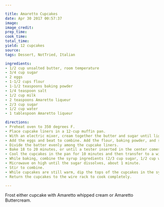 ```yaml
---

title: Amaretto Cupcakes
date: Apr 30 2017 00:57:37
image:
image_credit:
prep_time:
cook_time:
total_time:
yield: 12 cupcakes
source:
tags: Dessert, NotTried, Italian

ingredients: 
- 1/2 cup unsalted butter, room temperature
- 3/4 cup sugar
- 2 eggs
- 1-1/2 cups flour
- 1-1/2 teaspoons baking powder
- 1/4 teaspoon salt
- 1/2 cup milk
- 2 teaspoons Amaretto liqueur
- 2/3 cup sugar
- 1/2 cup water
- 1 tablespoon Amaretto liqueur

directions:
- Preheat oven to 350 degrees F.
- Place cupcake liners in a 12-cup muffin pan.
- With an electric mixer, cream together the butter and sugar until light and fluffy.
- Add the eggs and beat to combine. Add the flour, baking powder, and salt; blend again. Add the milk and Amaretto; beat until well combined.
- Divide the batter evenly among the cupcake liners.
- Bake 18 to 20 minutes, or until a tester inserted in the center comes out clean.
- Cool the cupcakes in the pan for 10 minutes and then transfer to a wire rack.
- While baking, combine the syrup ingredients (2/3 cup sugar, 1/2 cup water, 1 tablespoon Amaretto liqueur) in a microwave safe bowl.
- Microwave on high until the sugar dissolves, about 1 minute.
- Stir to combine.
- While cupcakes are still warm, dip the tops of the cupcakes in the syrup.
- Return the cupcakes to the wire rack to cook completely.
 
---
```


Frost either cupcake with Amaretto whipped cream or Amaretto Buttercream.
